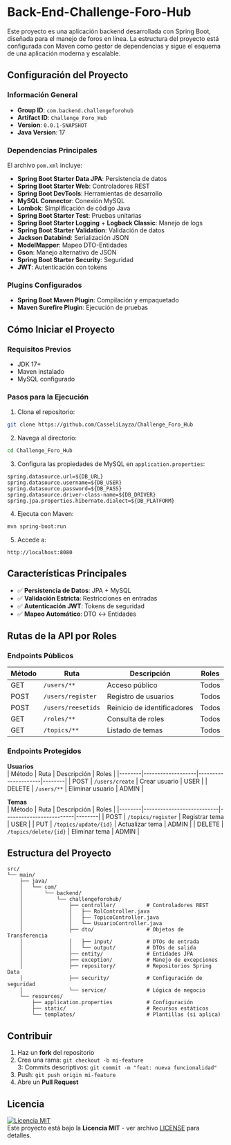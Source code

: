 # Back-End-Challenge-Foro-Hub

Este proyecto es una aplicación backend desarrollada con Spring Boot, diseñada para el manejo de foros en línea. La estructura del proyecto está configurada con Maven como gestor de dependencias y sigue el esquema de una aplicación moderna y escalable.

## Configuración del Proyecto

### Información General
- **Group ID**: `com.backend.challengeforohub`  
- **Artifact ID**: `Challenge_Foro_Hub`  
- **Version**: `0.0.1-SNAPSHOT`  
- **Java Version**: 17  

### Dependencias Principales
El archivo `pom.xml` incluye:
- **Spring Boot Starter Data JPA**: Persistencia de datos  
- **Spring Boot Starter Web**: Controladores REST  
- **Spring Boot DevTools**: Herramientas de desarrollo  
- **MySQL Connector**: Conexión MySQL  
- **Lombok**: Simplificación de código Java  
- **Spring Boot Starter Test**: Pruebas unitarias  
- **Spring Boot Starter Logging** + **Logback Classic**: Manejo de logs  
- **Spring Boot Starter Validation**: Validación de datos  
- **Jackson Databind**: Serialización JSON  
- **ModelMapper**: Mapeo DTO-Entidades  
- **Gson**: Manejo alternativo de JSON  
- **Spring Boot Starter Security**: Seguridad  
- **JWT**: Autenticación con tokens  

### Plugins Configurados
- **Spring Boot Maven Plugin**: Compilación y empaquetado  
- **Maven Surefire Plugin**: Ejecución de pruebas  

## Cómo Iniciar el Proyecto

### Requisitos Previos
- JDK 17+  
- Maven instalado  
- MySQL configurado  

### Pasos para la Ejecución
1. Clona el repositorio:
```bash
git clone https://github.com/CasseliLayza/Challenge_Foro_Hub
```

2. Navega al directorio:
```bash
cd Challenge_Foro_Hub
```

3. Configura las propiedades de MySQL en `application.properties`:
```properties
spring.datasource.url=${DB_URL}
spring.datasource.username=${DB_USER}
spring.datasource.password=${DB_PASS}
spring.datasource.driver-class-name=${DB_DRIVER}
spring.jpa.properties.hibernate.dialect=${DB_PLATFORM}
```

4. Ejecuta con Maven:
```bash
mvn spring-boot:run
```

5. Accede a:
```
http://localhost:8080
```

## Características Principales
- ✅ **Persistencia de Datos**: JPA + MySQL  
- ✅ **Validación Estricta**: Restricciones en entradas  
- ✅ **Autenticación JWT**: Tokens de seguridad  
- ✅ **Mapeo Automático**: DTO ↔ Entidades  

## Rutas de la API por Roles

### Endpoints Públicos
| Método | Ruta                  | Descripción                 | Roles      |
|--------|-----------------------|-----------------------------|------------|
| GET    | `/users/**`           | Acceso público              | Todos      |
| POST   | `/users/register`     | Registro de usuarios        | Todos      |
| POST   | `/users/reesetids`    | Reinicio de identificadores | Todos      |
| GET    | `/roles/**`           | Consulta de roles           | Todos      |
| GET    | `/topics/**`          | Listado de temas            | Todos      |

### Endpoints Protegidos
**Usuarios**  
| Método | Ruta              | Descripción         | Roles  |
|--------|-------------------|---------------------|--------|
| POST   | `/users/create`   | Crear usuario       | USER   |
| DELETE | `/users/**`       | Eliminar usuario    | ADMIN  |

**Temas**  
| Método | Ruta                      | Descripción             | Roles  |
|--------|---------------------------|-------------------------|--------|
| POST   | `/topics/register`        | Registrar tema          | USER   |
| PUT    | `/topics/update/{id}`     | Actualizar tema         | ADMIN  |
| DELETE | `/topics/delete/{id}`     | Eliminar tema           | ADMIN  |

## Estructura del Proyecto
```
src/
└── main/
    ├── java/
    │   └── com/
    │       └── backend/
    │           └── challengeforohub/
    │               ├── controller/          # Controladores REST
    │               │   ├── RolController.java
    │               │   ├── TopicoController.java
    │               │   └── UsuarioController.java
    │               ├── dto/                 # Objetos de Transferencia
    │               │   ├── input/           # DTOs de entrada
    │               │   └── output/          # DTOs de salida
    │               ├── entity/              # Entidades JPA
    │               ├── exception/           # Manejo de excepciones
    │               ├── repository/          # Repositorios Spring Data
    │               ├── security/            # Configuración de seguridad
    │               └── service/             # Lógica de negocio
    └── resources/
        ├── application.properties           # Configuración
        ├── static/                          # Recursos estáticos
        └── templates/                       # Plantillas (si aplica)
```

## Contribuir
1.  Haz un **fork** del repositorio  
2.  Crea una rama: `git checkout -b mi-feature`  
3:  Commits descriptivos: `git commit -m "feat: nueva funcionalidad"`  
4.  Push: `git push origin mi-feature`  
5.  Abre un **Pull Request**  

## Licencia
[![Licencia MIT](https://img.shields.io/badge/Licencia-MIT-green.svg)](LICENSE)  
Este proyecto está bajo la **Licencia MIT** - ver archivo [LICENSE](LICENSE) para detalles.
